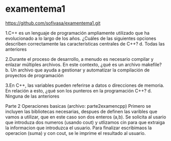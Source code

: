 # examentema1
https://github.com/sofivasa/examentema1.git

1.C++ es un lenguaje de programación ampliamente utilizado que ha evolucionado a lo largo de los años. ¿Cuáles de las siguientes opciones describen correctamente las características centrales de C++?
d. Todas las anteriores

2.Durante el proceso de desarrollo, a menudo es necesario compilar y enlazar múltiples archivos. En este contexto, ¿qué es un archivo makefile?
b. Un archivo que ayuda a gestionar y automatizar la compilación de proyectos de programación

3.En C++, las variables pueden referirse a datos o direcciones de memoria. En relación a esto, ¿qué son los punteros en la programación C++?
d. Ninguna de las anteriores

Parte 2
Operaciones basicas (archivo: parte2examencpp)
Primero se incluyen las bibliotecas necesarias, despues de definen las varibles que vamos a utilizar, que en este caso son dos enteros (a,b). Se solicita al usario que introduza dos numeros (usando cout) y utlizamos cin para que extraiga la informacion que introduzca el usuario. Para finalizar escribimaos la operacion (suma) y con cout, se le imprime el resultado al usuario. 
